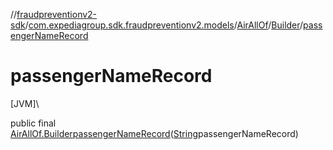 //[fraudpreventionv2-sdk](../../../../index.md)/[com.expediagroup.sdk.fraudpreventionv2.models](../../index.md)/[AirAllOf](../index.md)/[Builder](index.md)/[passengerNameRecord](passenger-name-record.md)

# passengerNameRecord

[JVM]\

public final [AirAllOf.Builder](index.md)[passengerNameRecord](passenger-name-record.md)([String](https://docs.oracle.com/javase/8/docs/api/java/lang/String.html)passengerNameRecord)
